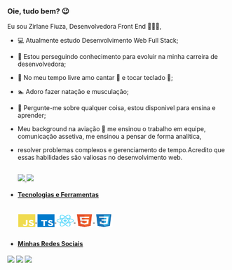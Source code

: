 ### Oie, tudo bem? 😉

Eu sou Zirlane Fiuza, Desenvolvedora Front End 👩🏻‍💻, 
 
- 💻 Atualmente estudo Desenvolvimento Web Full Stack;
- 💼 Estou perseguindo conhecimento para evoluir na minha carreira de desenvolvedora;
- 🤩 No meu tempo livre amo cantar 🎤 e tocar teclado 🎹;
- 🏊 Adoro fazer natação e musculação;
- 💬 Pergunte-me sobre qualquer coisa, estou disponivel para ensina e aprender;

- Meu background na aviação 🛫 me ensinou o trabalho em equipe, comunicação assetiva, me ensinou a pensar de forma analítica,
- resolver problemas complexos e gerenciamento de tempo.Acredito que essas habilidades são valiosas no desenvolvimento web.

  ##
     <div>
      <a href="https://github.com/Zirlanefiuza/Zirlanefiuza/">
      <img heigth="180em" src="https://github-readme-stats.vercel.app/api?username=Zirlanefiuza&show_icons=true&theme=dracula" />
      <img heigth="180em" src="https://github-readme-stats.vercel.app/api/top-langs/?username=Zirlanefiuza&layout=compact&theme=dracula"/>
    </div>


- #### Tecnologias e Ferramentas

    <div style="display: inline_block"><br>
      <img align="center" alt="Rafa-Js" height="30" width="40" src="https://raw.githubusercontent.com/devicons/devicon/master/icons/javascript/javascript-plain.svg">
      <img align="center" alt="Rafa-Ts" height="30" width="40" src="https://raw.githubusercontent.com/devicons/devicon/master/icons/typescript/typescript-plain.svg">
      <img align="center" alt="Rafa-React" height="30" width="40" src="https://raw.githubusercontent.com/devicons/devicon/master/icons/react/react-original.svg">
      <img align="center" alt="Rafa-HTML" height="30" width="40" src="https://raw.githubusercontent.com/devicons/devicon/master/icons/html5/html5-original.svg">
      <img align="center" alt="Rafa-CSS" height="30" width="40" src="https://raw.githubusercontent.com/devicons/devicon/master/icons/css3/css3-original.svg">
    </div>
    
    ##

- #### Minhas Redes Sociais

<div> 
  <a href="www.linkedin.com/in/zirlane-fiuza" target="_blank"><img src="https://img.shields.io/badge/-LinkedIn-%230077B5?style=for-the-badge&logo=linkedin&logoColor=white" target="_blank"></a> 
  <a href = "mailto:zirlanebatistfiuza@gmail.com"><img src="https://img.shields.io/badge/Gmail-D14836?style=for-the-badge&logo=gmail&logoColor=white" target="_blank"></a>
  <a href="https://www.instagram.com/zilanefiuza?igshid=YzVkODRmOTdmMw%3D%3D&utm_source=qr" target="_blank"><img src="https://img.shields.io/badge/-Instagram-%23E4405F?style=for-the-badge&logo=instagram&logoColor=white" target="_blank"></a>
</div>
